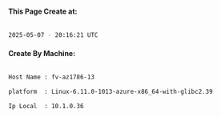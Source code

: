 
   
#### This Page Create at:

```bash

2025-05-07 - 20:16:21 UTC

```

#### Create By Machine:

```bash

Host Name : fv-az1786-13

platform  : Linux-6.11.0-1013-azure-x86_64-with-glibc2.39

Ip Local  : 10.1.0.36

```

